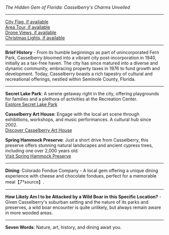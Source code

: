 *The Hidden Gem of Florida: Casselberry's Charms Unveiled*

---

[City Flag, if available](https://www.google.com/search?tbm=isch&q=Casselberry+FL+Flag+Picture)  
[Area Tour, if available](https://www.youtube.com/results?search_query=Casselberry+FL+4k+tour)  
[Drone Views, if available](https://www.youtube.com/results?search_query=Casselberry+FL+4k+drone)  
[Christmas Lights, if available](https://www.youtube.com/results?search_query=Casselberry+FL+christmas+lights)

---

**Brief History** - From its humble beginnings as part of unincorporated Fern Park, Casselberry bloomed into a vibrant city post-incorporation in 1940, initially as a tax-free haven. The city has since matured into a diverse and dynamic community, embracing property taxes in 1976 to fund growth and development. Today, Casselberry boasts a rich tapestry of cultural and recreational offerings, nestled within Seminole County, Florida.

---

**Secret Lake Park**: A serene getaway right in the city, offering playgrounds for families and a plethora of activities at the Recreation Center.  
[Explore Secret Lake Park](https://www.youtube.com/results?search_query=Casselberry+FL+Secret+Lake+Park)

**Casselberry Art House**: Engage with the local art scene through exhibitions, workshops, and music performances. A cultural hub since 2002.  
[Discover Casselberry Art House](https://www.youtube.com/results?search_query=Casselberry+FL+Art+House)

**Spring Hammock Preserve**: Just a short drive from Casselberry, this preserve offers stunning natural landscapes and ancient cypress trees, including one over 2,000 years old.  
[Visit Spring Hammock Preserve](https://www.youtube.com/results?search_query=Casselberry+FL+Spring+Hammock+Preserve)

---

**Dining**: Colorado Fondue Company - A local gem offering a unique dining experience with cheese and chocolate fondues, perfect for a memorable meal【7†source】.

---

**How Likely Am I to be Attacked by a Wild Boar in this Specific Location?** - Given Casselberry's suburban setting and the nature of its parks and preserves, a wild boar encounter is quite unlikely, but always remain aware in more wooded areas.

---

**Seven Words**: Nature, art, history, and dining await you.